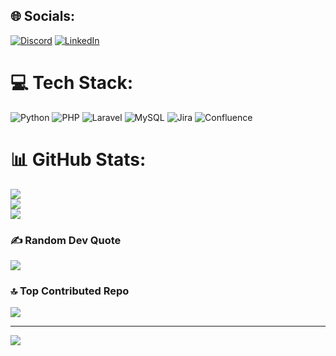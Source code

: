 
## 🌐 Socials:
[![Discord](https://img.shields.io/badge/Discord-%237289DA.svg?logo=discord&logoColor=white)](https://discord.gg/https://discord.com/users/211370137385697280) [![LinkedIn](https://img.shields.io/badge/LinkedIn-%230077B5.svg?logo=linkedin&logoColor=white)](https://linkedin.com/in/https://www.linkedin.com/in/pasha-van-der-weg-7a80011b7/) 

# 💻 Tech Stack:
![Python](https://img.shields.io/badge/python-3670A0?style=flat&logo=python&logoColor=ffdd54) ![PHP](https://img.shields.io/badge/php-%23777BB4.svg?style=flat&logo=php&logoColor=white) ![Laravel](https://img.shields.io/badge/laravel-%23FF2D20.svg?style=flat&logo=laravel&logoColor=white) ![MySQL](https://img.shields.io/badge/mysql-%2300f.svg?style=flat&logo=mysql&logoColor=white) ![Jira](https://img.shields.io/badge/jira-%230A0FFF.svg?style=flat&logo=jira&logoColor=white) ![Confluence](https://img.shields.io/badge/confluence-%23172BF4.svg?style=flat&logo=confluence&logoColor=white)
# 📊 GitHub Stats:
![](https://github-readme-stats.vercel.app/api?username=PashaVDW&theme=dark&hide_border=false&include_all_commits=false&count_private=false)<br/>
![](https://github-readme-streak-stats.herokuapp.com/?user=PashaVDW&theme=dark&hide_border=false)<br/>
![](https://github-readme-stats.vercel.app/api/top-langs/?username=PashaVDW&theme=dark&hide_border=false&include_all_commits=false&count_private=false&layout=compact)

### ✍️ Random Dev Quote
![](https://quotes-github-readme.vercel.app/api?type=horizontal&theme=merko)

### 🔝 Top Contributed Repo
![](https://github-contributor-stats.vercel.app/api?username=PashaVDW&limit=5&theme=onedark&combine_all_yearly_contributions=true)

---
[![](https://visitcount.itsvg.in/api?id=PashaVDW&icon=0&color=8)](https://visitcount.itsvg.in)

<!-- Proudly created with GPRM ( https://gprm.itsvg.in ) -->
